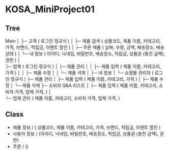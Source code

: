 # KOSA_MiniProject01

## Tree

Main
│ 
├─ 고객 ( 로그인 정규식 )
│  ├─ 제품 검색                        ( 상품코드, 제품 이름, 카테고리, 가격, 브랜드, 적립금, 이벤트 할인 )
│  ├─ 주문 제품                        ( 날짜, 수량, 금액, 배송장소, 배송상태 )
│  └─ 내 정보                          ( 아이디, 닉네임, 비밀번호, 배송장소, 적립금, 상품권 (충전 금액), 권한 )
│  
├─ 업체 ( 로그인 정규식 )
│  ├─ 제품 관리
│  │  ├─ 제품 입력                     ( 제품 이름, 카테고리, 가격 )
│  │  ├─ 제품 수정 
│  │  └─ 제품 삭제
│  ├─ 내 정보
│
└─ 쇼핑몰 관리자 ( 로그인 정규식 )
   ├─ 제품 관리
   │  ├─ 제품 입력                     ( 제품 이름, 카테고리, 가격 )
   │  ├─ 제품 수정 
   │  └─ 제품 삭제
   ├─ 소비자 Q&A 리스트
   │  ├─ 제품 입력 ( 제품 이름, 카테고리, 소비자 가격, 업체 가격, )
   │  
   └─ 업체 관리 ( 제품 이름, 카테고리, 소비자 가격, 업체 가격, )


## Class
- 제품 정보     /  ( 상품코드, 제품 이름, 카테고리, 가격, 브랜드, 적립금, 이벤트 할인 )
- 사용자 정보    /  (아이디, 닉네임, 비밀번호, 배송장소, 적립금, 상품권 (충전 금액), 권한)
- 주문         /  ()

